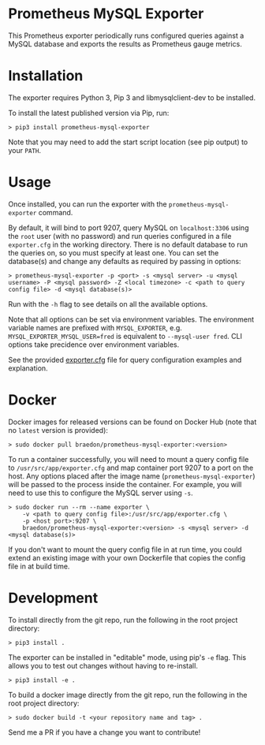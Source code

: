 Prometheus MySQL Exporter
====
This Prometheus exporter periodically runs configured queries against a MySQL database and exports the results as Prometheus gauge metrics.

# Installation
The exporter requires Python 3, Pip 3 and libmysqlclient-dev to be installed.

To install the latest published version via Pip, run:
```
> pip3 install prometheus-mysql-exporter
```
Note that you may need to add the start script location (see pip output) to your `PATH`.

# Usage
Once installed, you can run the exporter with the `prometheus-mysql-exporter` command.

By default, it will bind to port 9207, query MySQL on `localhost:3306` using the `root` user (with no password) and run queries configured in a file `exporter.cfg` in the working directory. There is no default database to run the queries on, so you must specify at least one. You can set the database(s) and change any defaults as required by passing in options:
```
> prometheus-mysql-exporter -p <port> -s <mysql server> -u <mysql username> -P <mysql password> -Z <local timezone> -c <path to query config file> -d <mysql database(s)>
```
Run with the `-h` flag to see details on all the available options.

Note that all options can be set via environment variables. The environment variable names are prefixed with `MYSQL_EXPORTER`, e.g. `MYSQL_EXPORTER_MYSQL_USER=fred` is equivalent to `--mysql-user fred`. CLI options take precidence over environment variables.

See the provided [exporter.cfg](exporter.cfg) file for query configuration examples and explanation.

# Docker
Docker images for released versions can be found on Docker Hub (note that no `latest` version is provided):
```
> sudo docker pull braedon/prometheus-mysql-exporter:<version>
```
To run a container successfully, you will need to mount a query config file to `/usr/src/app/exporter.cfg` and map container port 9207 to a port on the host. Any options placed after the image name (`prometheus-mysql-exporter`) will be passed to the process inside the container. For example, you will need to use this to configure the MySQL server using `-s`.
```
> sudo docker run --rm --name exporter \
    -v <path to query config file>:/usr/src/app/exporter.cfg \
    -p <host port>:9207 \
    braedon/prometheus-mysql-exporter:<version> -s <mysql server> -d <mysql database(s)>
```
If you don't want to mount the query config file in at run time, you could extend an existing image with your own Dockerfile that copies the config file in at build time.

# Development
To install directly from the git repo, run the following in the root project directory:
```
> pip3 install .
```
The exporter can be installed in "editable" mode, using pip's `-e` flag. This allows you to test out changes without having to re-install.
```
> pip3 install -e .
```
To build a docker image directly from the git repo, run the following in the root project directory:
```
> sudo docker build -t <your repository name and tag> .
```
Send me a PR if you have a change you want to contribute!
